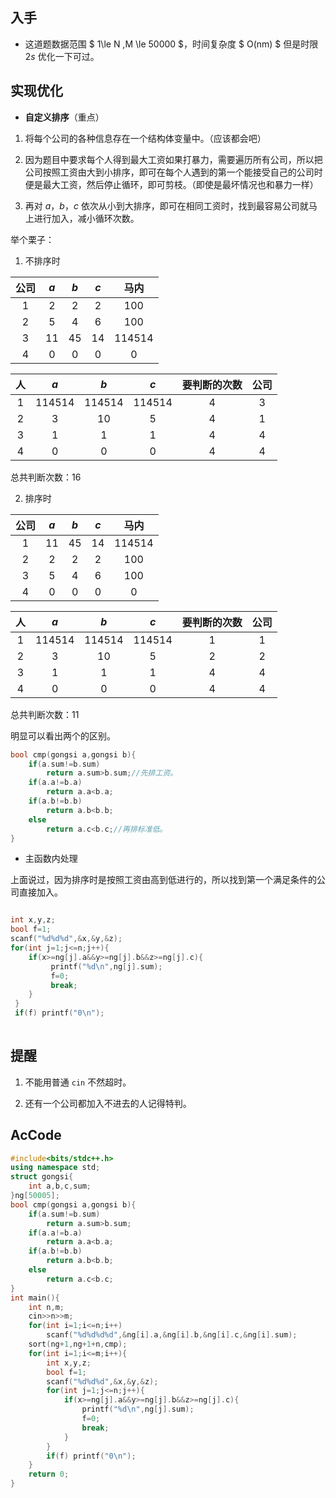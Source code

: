 ## 入手

- 这道题数据范围 $ 1\le N ,M \le 50000 $，时间复杂度 $ O(nm) $ 但是时限 $2s$ 优化一下可过。


## 实现优化


* **自定义排序**（重点）

 1. 将每个公司的各种信息存在一个结构体变量中。（应该都会吧）

 1. 因为题目中要求每个人得到最大工资如果打暴力，需要遍历所有公司，所以把公司按照工资由大到小排序，即可在每个人遇到的第一个能接受自己的公司时便是最大工资，然后停止循环，即可剪枝。（即使是最坏情况也和暴力一样）
 
 2. 再对 $a$，$b$，$c$ 依次从小到大排序，即可在相同工资时，找到最容易公司就马上进行加入，减小循环次数。
 
 举个栗子：
 
1. 不排序时
 
 | 公司 | $a$ | $b$ | $c$ | 马内 |
| :----------: | :----------: | :----------: | :----------: | :----------: |
| $1$ | $2$ | $2$ | $2$ | $100$
| $2$ | $5$ | $4$ | $6$ | $100$
| $3$ | $11$ | $45$ | $14$ |$114514$
| $4$ | $0$ | $0$ | $0$ | $0$



 | 人 | $a$ | $b$ | $c$ | 要判断的次数 |公司
| :----------: | :----------: | :----------: | :----------: | :----------: | :----------: |
| $1$ | $114514$ | $114514$ | $114514$ | $4$ |$3$
| $2$ | $3$ | $10$ | $5$ | $4$|$1$
| $3$ | $1$ | $1$ | $1$ | $4$|$4$
| $4$ | $0$ | $0$ | $0$ | $4$|$4$

总共判断次数：$16$

2. 排序时

 | 公司 | $a$ | $b$ | $c$ | 马内 |
| :----------: | :----------: | :----------: | :----------: | :----------: |
| $1$ | $11$ | $45$ | $14$ | $114514$
| $2$ | $2$ | $2$ | $2$ | $100$
| $3$ | $5$ | $4$ | $6$ |$100$
| $4$ | $0$ | $0$ | $0$ | $0$



 | 人 | $a$ | $b$ | $c$ | 要判断的次数 |公司
| :----------: | :----------: | :----------: | :----------: | :----------: | :----------: |
| $1$ | $114514$ | $114514$ | $114514$ | $1$ |$1$
| $2$ | $3$ | $10$ | $5$ | $2$|$2$
| $3$ | $1$ | $1$ | $1$ | $4$|$4$
| $4$ | $0$ | $0$ | $0$ | $4$|$4$

总共判断次数：$11$

明显可以看出两个的区别。
 
```cpp
bool cmp(gongsi a,gongsi b){
	if(a.sum!=b.sum)
		return a.sum>b.sum;//先排工资。
	if(a.a!=b.a)
		return a.a<b.a;
	if(a.b!=b.b)
		return a.b<b.b;
	else
		return a.c<b.c;//再排标准低。
}
```

* 主函数内处理


上面说过，因为排序时是按照工资由高到低进行的，所以找到第一个满足条件的公司直接加入。

```cpp

int x,y,z;
bool f=1;
scanf("%d%d%d",&x,&y,&z);
for(int j=1;j<=n;j++){
    if(x>=ng[j].a&&y>=ng[j].b&&z>=ng[j].c){
    	 printf("%d\n",ng[j].sum);
    	 f=0;
    	 break;
    }
 }
 if(f) printf("0\n");
        
```
## 提醒

1. 不能用普通 ```cin``` 不然超时。

2. 还有一个公司都加入不进去的人记得特判。

## AcCode
```cpp
#include<bits/stdc++.h>
using namespace std;
struct gongsi{
	int a,b,c,sum;
}ng[50005];
bool cmp(gongsi a,gongsi b){
	if(a.sum!=b.sum)
		return a.sum>b.sum;
	if(a.a!=b.a)
		return a.a<b.a;
	if(a.b!=b.b)
		return a.b<b.b;
	else
		return a.c<b.c;
}
int main(){
    int n,m;
    cin>>n>>m;
    for(int i=1;i<=n;i++)
        scanf("%d%d%d%d",&ng[i].a,&ng[i].b,&ng[i].c,&ng[i].sum);
    sort(ng+1,ng+1+n,cmp);
    for(int i=1;i<=m;i++){
    	int x,y,z;
    	bool f=1;
    	scanf("%d%d%d",&x,&y,&z);
    	for(int j=1;j<=n;j++){
    		if(x>=ng[j].a&&y>=ng[j].b&&z>=ng[j].c){
    		    printf("%d\n",ng[j].sum);
    			f=0;
    			break;
    		}
    	}
    	if(f) printf("0\n");
    }
    return 0;
}
```




